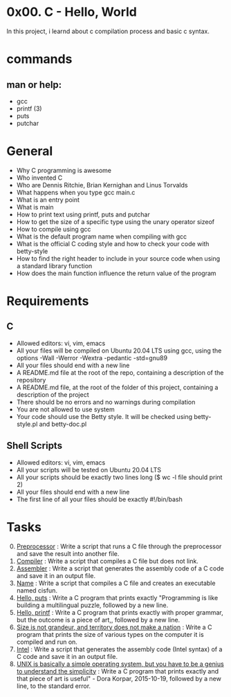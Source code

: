 # 0x00. C - Hello, World

In this project, i learnd about c compilation process and basic c syntax.

# commands

## man or help:

- gcc
- printf (3)
- puts
- putchar

# General

- Why C programming is awesome 
- Who invented C
- Who are Dennis Ritchie, Brian Kernighan and Linus Torvalds
- What happens when you type gcc main.c
- What is an entry point
- What is main
- How to print text using printf, puts and putchar
- How to get the size of a specific type using the unary operator sizeof
- How to compile using gcc
- What is the default program name when compiling with gcc
- What is the official C coding style and how to check your code with betty-style
- How to find the right header to include in your source code when using a standard library function
- How does the main function influence the return value of the program

# Requirements

## C

- Allowed editors: vi, vim, emacs
- All your files will be compiled on Ubuntu 20.04 LTS using gcc, using the options -Wall -Werror -Wextra -pedantic -std=gnu89
- All your files should end with a new line
- A README.md file at the root of the repo, containing a description of the repository
- A README.md file, at the root of the folder of this project, containing a description of the project
- There should be no errors and no warnings during compilation
- You are not allowed to use system
- Your code should use the Betty style. It will be checked using betty-style.pl and betty-doc.pl

## Shell Scripts

- Allowed editors: vi, vim, emacs
- All your scripts will be tested on Ubuntu 20.04 LTS
- All your scripts should be exactly two lines long ($ wc -l file should print 2)
- All your files should end with a new line
- The first line of all your files should be exactly #!/bin/bash

# Tasks

0. [Preprocessor](./0-preprocessor) : Write a script that runs a C file through the preprocessor and save the result into another file.
1. [Compiler](./1-compiler) : Write a script that compiles a C file but does not link.
2. [Assembler](./2-assembler) : Write a script that generates the assembly code of a C code and save it in an output file.
3. [Name](./3-name) : Write a script that compiles a C file and creates an executable named cisfun.
4. [Hello, puts](./4-puts.c) : Write a C program that prints exactly "Programming is like building a multilingual puzzle, followed by a new line.
5. [Hello, printf](./5-printf.c) : Write a C program that prints exactly with proper grammar, but the outcome is a piece of art,, followed by a new line.
6. [Size is not grandeur, and territory does not make a nation](./6-size.c) : Write a C program that prints the size of various types on the computer it is compiled and run on.
7. [Intel](./100-intel) : Write a script that generates the assembly code (Intel syntax) of a C code and save it in an output file.
8. [UNIX is basically a simple operating system, but you have to be a genius to understand the simplicity](./101-quote.c) : Write a C program that prints exactly and that piece of art is useful" - Dora Korpar, 2015-10-19, followed by a new line, to the standard error. 
